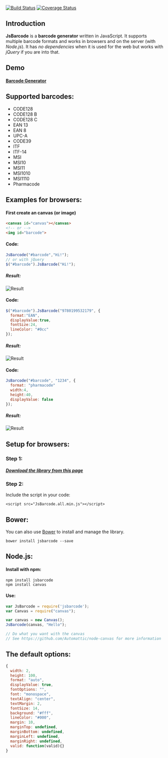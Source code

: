 [![Build Status](https://secure.travis-ci.org/lindell/JsBarcode.png)](http://travis-ci.org/lindell/JsBarcode)
[![Coverage Status](https://coveralls.io/repos/github/lindell/JsBarcode/badge.svg?branch=master)](https://coveralls.io/github/lindell/JsBarcode?branch=master)

Introduction
----
**JsBarcode** is a **barcode generator** written in JavaScript. It supports multiple barcode formats and works in browsers and on the server (with *Node.js*). It has *no dependencies* when it is used for the web but works with *jQuery* if you are into that.

Demo
----
#### [Barcode Generator](http://lindell.github.io/JsBarcode/)

Supported barcodes:
----
* CODE128
 * CODE128 B
 * CODE128 C
* EAN 13
* EAN 8
* UPC-A
* CODE39
* ITF
* ITF-14
* MSI
 * MSI10
 * MSI11
 * MSI1010
 * MSI1110
* Pharmacode

Examples for browsers:
----

#### First create an canvas (or image)
````html
<canvas id="canvas"></canvas>
<!-- or -->
<img id="barcode">
````



#### Code:
````javascript
JsBarcode("#barcode","Hi!");
// or with jQuery
$("#barcode").JsBarcode("Hi!");
````

##### Result:
![Result](http://lindell.github.io/JsBarcode/README_images/hi.png)



#### Code:
````javascript
$("#barcode").JsBarcode("9780199532179", {
  format:"EAN",
  displayValue:true,
  fontSize:24,
  lineColor: "#0cc"
});
````
##### Result:
![Result](http://lindell.github.io/JsBarcode/README_images/ean.png)




#### Code:
````javascript
JsBarcode("#barcode", "1234", {
  format: "pharmacode"
  width:4,
  height:40,
  displayValue: false
});
````
##### Result:
![Result](http://lindell.github.io/JsBarcode/README_images/pharmacode.png)


Setup for browsers:
----
### Step 1:
##### [Download the library from this page](http://lindell.me/JsBarcode/download/)

### Step 2:
Include the script in your code:


````
<script src="JsBarcode.all.min.js"></script>
````

Bower:
----
You can also use [Bower](http://bower.io) to install and manage the library.
````
bower install jsbarcode --save
````

Node.js:
----
#### Install with npm:
````
npm install jsbarcode
npm install canvas
````

#### Use:
```` javascript
var JsBarcode = require('jsbarcode');
var Canvas = require("canvas");

var canvas = new Canvas();
JsBarcode(canvas, "Hello");

// Do what you want with the canvas
// See https://github.com/Automattic/node-canvas for more information
````



The default options:
----
````javascript
{
  width: 2,
  height: 100,
  format: "auto",
  displayValue: true,
  fontOptions: "",
  font: "monospace",
  textAlign: "center",
  textMargin: 2,
  fontSize: 14,
  background: "#fff",
  lineColor: "#000",
  margin: 10,
  marginTop: undefined,
  marginBottom: undefined,
  marginLeft: undefined,
  marginRight: undefined,
  valid: function(valid){}
}
````
